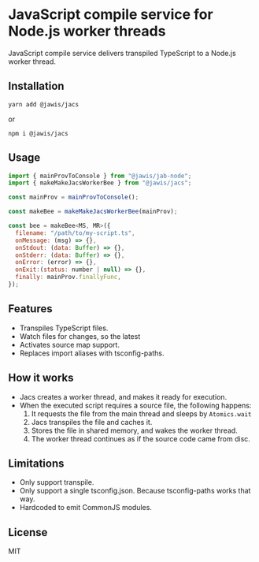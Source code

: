 # JavaScript compile service for Node.js worker threads

JavaScript compile service delivers transpiled TypeScript to a Node.js worker
thread.

## Installation

```
yarn add @jawis/jacs
```

or

```
npm i @jawis/jacs
```

## Usage

```js
import { mainProvToConsole } from "@jawis/jab-node";
import { makeMakeJacsWorkerBee } from "@jawis/jacs";

const mainProv = mainProvToConsole();

const makeBee = makeMakeJacsWorkerBee(mainProv);

const bee = makeBee<MS, MR>({
  filename: "/path/to/my-script.ts",
  onMessage: (msg) => {},
  onStdout: (data: Buffer) => {},
  onStderr: (data: Buffer) => {},
  onError: (error) => {},
  onExit:(status: number | null) => {},
  finally: mainProv.finallyFunc,
});
```

## Features

- Transpiles TypeScript files.
- Watch files for changes, so the latest
- Activates source map support.
- Replaces import aliases with tsconfig-paths.

## How it works

- Jacs creates a worker thread, and makes it ready for execution.
- When the executed script requires a source file, the following happens:
  1.  It requests the file from the main thread and sleeps by `Atomics.wait`
  2.  Jacs transpiles the file and caches it.
  3.  Stores the file in shared memory, and wakes the worker thread.
  4.  The worker thread continues as if the source code came from disc.

## Limitations

- Only support transpile.
- Only support a single tsconfig.json. Because tsconfig-paths works that way.
- Hardcoded to emit CommonJS modules.

## License

MIT
